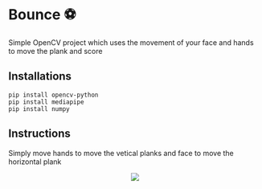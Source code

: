 # Bounce ⚽
Simple OpenCV project which uses the movement of your face and hands to move the plank and score

## Installations
```
pip install opencv-python
pip install mediapipe
pip install numpy
```

## Instructions
Simply move hands to move the vetical planks and face to move the horizontal plank

<p align="center">
<img src="https://imgur.com/hI2arKB.png" >
</p>
